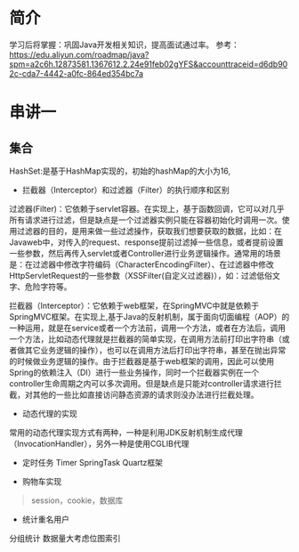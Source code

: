 # 简介

学习后将掌握：巩固Java开发相关知识，提高面试通过率。
参考：https://edu.aliyun.com/roadmap/java?spm=a2c6h.12873581.1367612.2.24e91feb02gYFS&accounttraceid=d6db902c-cda7-4442-a0fc-864ed354bc7a

# 串讲一

## 集合

HashSet:是基于HashMap实现的，初始的hashMap的大小为16,

+ 拦截器（Interceptor）和过滤器（Filter）的执行顺序和区别

过滤器(Filter)：它依赖于servlet容器。在实现上，基于函数回调，它可以对几乎所有请求进行过滤，但是缺点是一个过滤器实例只能在容器初始化时调用一次。使用过滤器的目的，是用来做一些过滤操作，获取我们想要获取的数据，比如：在Javaweb中，对传入的request、response提前过滤掉一些信息，或者提前设置一些参数，然后再传入servlet或者Controller进行业务逻辑操作。通常用的场景是：在过滤器中修改字符编码（CharacterEncodingFilter）、在过滤器中修改HttpServletRequest的一些参数（XSSFilter(自定义过滤器)），如：过滤低俗文字、危险字符等。

拦截器（Interceptor）：它依赖于web框架，在SpringMVC中就是依赖于SpringMVC框架。在实现上,基于Java的反射机制，属于面向切面编程（AOP）的一种运用，就是在service或者一个方法前，调用一个方法，或者在方法后，调用一个方法，比如动态代理就是拦截器的简单实现，在调用方法前打印出字符串（或者做其它业务逻辑的操作），也可以在调用方法后打印出字符串，甚至在抛出异常的时候做业务逻辑的操作。由于拦截器是基于web框架的调用，因此可以使用Spring的依赖注入（DI）进行一些业务操作，同时一个拦截器实例在一个controller生命周期之内可以多次调用。但是缺点是只能对controller请求进行拦截，对其他的一些比如直接访问静态资源的请求则没办法进行拦截处理。

+ 动态代理的实现

常用的动态代理实现方式有两种，一种是利用JDK反射机制生成代理（InvocationHandler），另外一种是使用CGLIB代理

+ 定时任务
Timer
SpringTask
Quartz框架

+ 购物车实现
> session，cookie，数据库

+ 统计重名用户

分组统计
数据量大考虑位图索引
